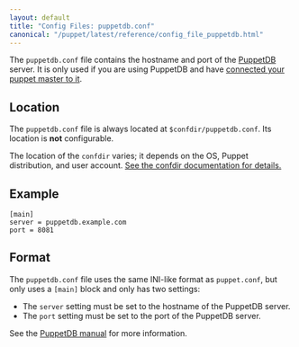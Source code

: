 ```yaml
---
layout: default
title: "Config Files: puppetdb.conf"
canonical: "/puppet/latest/reference/config_file_puppetdb.html"
---
```




The `puppetdb.conf` file contains the hostname and port of the [PuppetDB](/puppetdb/latest/) server. It is only used if you are using PuppetDB and have [connected your puppet master to it](/puppetdb/latest/connect_puppet_master.html).

## Location

The `puppetdb.conf` file is always located at `$confdir/puppetdb.conf`. Its location is **not** configurable.

The location of the `confdir` varies; it depends on the OS, Puppet distribution, and user account. [See the confdir documentation for details.][confdir]

[confdir]: ./dirs_confdir.html

## Example

    [main]
    server = puppetdb.example.com
    port = 8081

## Format

The `puppetdb.conf` file uses the same INI-like format as `puppet.conf`, but only uses a `[main]` block and only has two settings:

* The `server` setting must be set to the hostname of the PuppetDB server.
* The `port` setting must be set to the port of the PuppetDB server.

See the [PuppetDB manual](/puppetdb/latest/) for more information.

